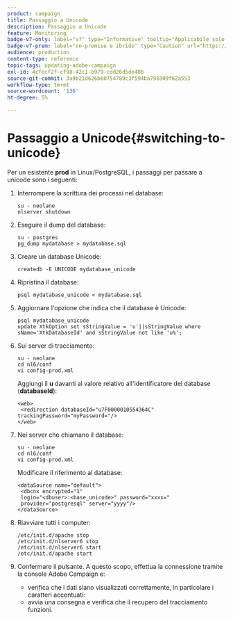 ```yaml
---
product: campaign
title: Passaggio a Unicode
description: Passaggio a Unicode
feature: Monitoring
badge-v7-only: label="v7" type="Informative" tooltip="Applicabile solo a Campaign Classic v7"
badge-v7-prem: label="on-premise e ibrido" type="Caution" url="https://experienceleague.adobe.com/docs/campaign-classic/using/installing-campaign-classic/architecture-and-hosting-models/hosting-models-lp/hosting-models.html?lang=it" tooltip="Applicabile solo alle distribuzioni on-premise e ibride"
audience: production
content-type: reference
topic-tags: updating-adobe-campaign
exl-id: 4cfecf2f-cf98-42c1-b979-cdd26d5de48b
source-git-commit: 3a9b21d626b60754789c3f594ba798309f62a553
workflow-type: tm+mt
source-wordcount: '136'
ht-degree: 5%

---
```


# Passaggio a Unicode{#switching-to-unicode}



Per un esistente **prod** in Linux/PostgreSQL, i passaggi per passare a unicode sono i seguenti:

1. Interrompere la scrittura dei processi nel database:

   ```
   su - neolane
   nlserver shutdown
   ```

1. Eseguire il dump del database:

   ```
   su - postgres
   pg_dump mydatabase > mydatabase.sql
   ```

1. Creare un database Unicode:

   ```
   createdb -E UNICODE mydatabase_unicode
   ```

1. Ripristina il database:

   ```
   psql mydatabase_unicode < mydatabase.sql
   ```

1. Aggiornare l&#39;opzione che indica che il database è Unicode:

   ```
   psql mydatabase_unicode
   update XtkOption set sStringValue = 'u'||sStringValue where sName='XtkDatabaseId' and sStringValue not like 'u%';
   ```

1. Sui server di tracciamento:

   ```
   su - neolane
   cd nl6/conf
   vi config-prod.xml
   ```

   Aggiungi il **u** davanti al valore relativo all&#39;identificatore del database (**databaseId**):

   ```
   <web>
    <redirection databaseId="u7F0000010554364C" trackingPassword="myPassword="/>
   </web>
   ```

1. Nei server che chiamano il database:

   ```
   su - neolane
   cd nl6/conf
   vi config-prod.xml
   ```

   Modificare il riferimento al database:

   ```
   <dataSource name="default">
    <dbcnx encrypted="1" 
    login="<dbuser>:<base_unicode>" password="xxxx="
    provider="postgresql" server="yyyy"/>
   </dataSource>
   ```

1. Riavviare tutti i computer:

   ```
   /etc/init.d/apache stop
   /etc/init.d/nlserver6 stop
   /etc/init.d/nlserver6 start
   /etc/init.d/apache start
   ```

1. Confermare il pulsante. A questo scopo, effettua la connessione tramite la console Adobe Campaign e:

   * verifica che i dati siano visualizzati correttamente, in particolare i caratteri accentuati:
   * avvia una consegna e verifica che il recupero del tracciamento funzioni.
